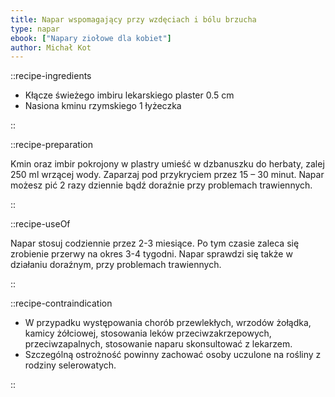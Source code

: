 ```yaml
---
title: Napar wspomagający przy wzdęciach i bólu brzucha
type: napar
ebook: ["Napary ziołowe dla kobiet"]
author: Michał Kot
---
```


::recipe-ingredients

- Kłącze świeżego imbiru lekarskiego plaster 0.5 cm
- Nasiona kminu rzymskiego 1 łyżeczka

::

::recipe-preparation

Kmin oraz imbir pokrojony w plastry umieść w dzbanuszku do herbaty, zalej 250 ml wrzącej wody. Zaparzaj pod przykryciem przez 15 – 30 minut. Napar możesz pić 2 razy dziennie bądź doraźnie przy problemach trawiennych.

::

::recipe-useOf

Napar stosuj codziennie przez 2-3 miesiące. Po tym czasie zaleca się zrobienie przerwy na okres 3-4 tygodni. Napar sprawdzi się także w działaniu doraźnym, przy problemach trawiennych.

::

::recipe-contraindication

- W przypadku występowania chorób przewlekłych, wrzodów żołądka, kamicy żółciowej, stosowania leków przeciwzakrzepowych, przeciwzapalnych, stosowanie naparu skonsultować z lekarzem.
- Szczególną ostrożność powinny zachować osoby uczulone na rośliny z rodziny selerowatych.

::
